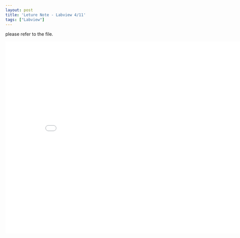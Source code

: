 ```yaml
---
layout: post
title: 'Leture Note - Labview 4/11'
tags: ["Labview"]
---
```


please refer to the file.
<center><embed src="./20190411_LV_LetureNotes.pdf" width="850" height="600"></center>

